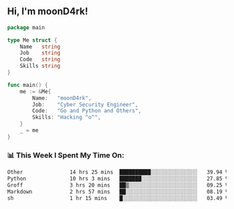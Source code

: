 <h2> Hi, I'm moonD4rk!</h2>

```go
package main

type Me struct {
	Name   string
	Job    string
	Code   string
	Skills string
}

func main() {
	me := &Me{
		Name:   "moonD4rk",
		Job:    "Cyber Security Engineer",
		Code:   "Go and Python and Others",
		Skills: "Hacking ^o^",
	}
	_ = me
}
```

<h3>📊 This Week I Spent My Time On:</h3>
<!-- <img align='right' src="https://github-readme-stats.vercel.app/api?username=moond4rk&show_icons=true&theme=radical", width="300" height="150"> -->

<!--START_SECTION:waka-->

```txt
Other               14 hrs 25 mins  ██████████░░░░░░░░░░░░░░░   39.94 %
Python              10 hrs 3 mins   ███████░░░░░░░░░░░░░░░░░░   27.85 %
Groff               3 hrs 20 mins   ██▒░░░░░░░░░░░░░░░░░░░░░░   09.25 %
Markdown            2 hrs 57 mins   ██░░░░░░░░░░░░░░░░░░░░░░░   08.19 %
sh                  1 hr 15 mins    █░░░░░░░░░░░░░░░░░░░░░░░░   03.49 %
```

<!--END_SECTION:waka-->


